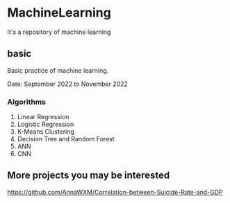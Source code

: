 # MachineLearning
It's a repository of machine learning

## basic

Basic practice of machine learning.

Date: September 2022 to November 2022

### Algorithms

1) Linear Regression
2) Logistic Regression
3) K-Means Clustering
4) Decision Tree and Random Forest
5) ANN
6) CNN


## More projects you may be interested
https://github.com/AnnaWXM/Correlation-between-Suicide-Rate-and-GDP
